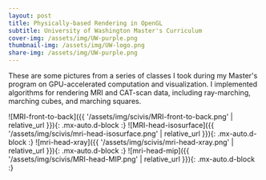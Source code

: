 ```yaml
---
layout: post
title: Physically-based Rendering in OpenGL
subtitle: University of Washington Master's Curriculum
cover-img: /assets/img/UW-purple.png
thumbnail-img: /assets/img/UW-logo.png
share-img: /assets/img/UW-purple.png
---
```


These are some pictures from a series of classes I took during my Master's program on GPU-accelerated computation and visualization. I implemented algorithms for rendering MRI and CAT-scan data, including ray-marching, marching cubes, and marching squares.

![MRI-front-to-back]({{ '/assets/img/scivis/MRI-front-to-back.png' | relative_url }}){: .mx-auto.d-block :}
![MRI-head-isosurface]({{ '/assets/img/scivis/mri-head-isosurface.png' | relative_url }}){: .mx-auto.d-block :}
![mri-head-xray]({{ '/assets/img/scivis/mri-head-xray.png' | relative_url }}){: .mx-auto.d-block :}
![mri-head-mip]({{ '/assets/img/scivis/MRI-head-MIP.png' | relative_url }}){: .mx-auto.d-block :}
